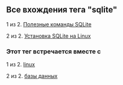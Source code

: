## Все вхождения тега "sqlite"


1 из 2. [Полезные команды SQLite](./2021-04-18_sqlite_snippets.md)

2 из 2. [Установка SQLite на Linux](./2020-09-02_linux_sqlite.md)



### Этот тег встречается вместе с


1 из 2. [linux](./meta_linux.md)

2 из 2. [базы данных](./meta_bazy_dannyh.md)

